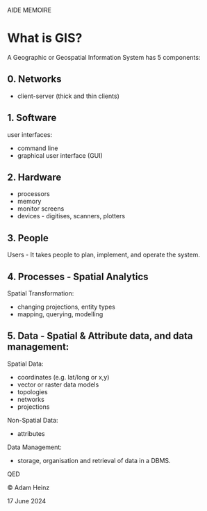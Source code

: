 AIDE MEMOIRE

What is GIS? 
============ 

A Geographic or Geospatial Information System has 5 components: 

## 0. Networks 

- client-server (thick and thin clients)

## 1. Software 

user interfaces:  
- command line 
- graphical user interface (GUI)

## 2. Hardware 

- processors
- memory 
- monitor screens
- devices - digitises, scanners, plotters

## 3. People  
Users - It takes people to plan, implement, and operate the system. 

## 4. Processes - Spatial Analytics 

Spatial Transformation: 
- changing projections, entity types
- mapping, querying, modelling

## 5. Data - Spatial & Attribute data, and data management: 

Spatial Data: 
- coordinates (e.g. lat/long or x,y) 
- vector or raster data models
- topologies 
- networks 
- projections 

Non-Spatial Data: 
- attributes

Data Management: 
- storage, organisation and retrieval of data in a DBMS. 

QED 

© Adam Heinz 

17 June 2024